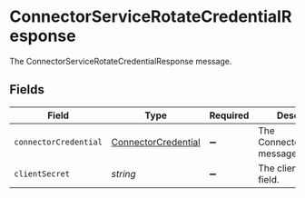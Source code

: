 # ConnectorServiceRotateCredentialResponse

The ConnectorServiceRotateCredentialResponse message.


## Fields

| Field                                                             | Type                                                              | Required                                                          | Description                                                       |
| ----------------------------------------------------------------- | ----------------------------------------------------------------- | ----------------------------------------------------------------- | ----------------------------------------------------------------- |
| `connectorCredential`                                             | [ConnectorCredential](../../models/shared/connectorcredential.md) | :heavy_minus_sign:                                                | The ConnectorCredential message.                                  |
| `clientSecret`                                                    | *string*                                                          | :heavy_minus_sign:                                                | The clientSecret field.                                           |